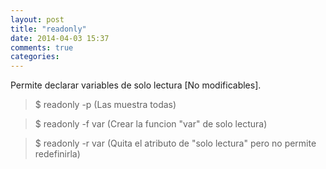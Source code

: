 ```yaml
---
layout: post
title: "readonly"
date: 2014-04-03 15:37
comments: true
categories: 
---
```

Permite declarar variables de solo lectura [No modificables].

>$ readonly -p (Las muestra todas)

>$ readonly -f var (Crear la funcion "var" de solo lectura)

>$ readonly -r var (Quita el atributo de "solo lectura" pero no permite redefinirla)

